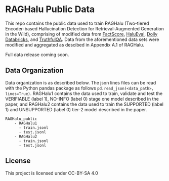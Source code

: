 # RAGHalu Public Data

This repo contains the public data used to train RAGHalu (Two-tiered Encoder-based Hallucination Detection for
Retrieval-Augmented Generation in the Wild), comprising of modified data from [FactScore](https://github.com/shmsw25/FActScore), [HaluEval](https://github.com/RUCAIBox/HaluEval), [Dolly Databricks](https://huggingface.co/datasets/databricks/databricks-dolly-15k), and [TruthfulQA](https://huggingface.co/datasets/truthfulqa/truthful_qa). Data from the aforementioned data sets were modified and aggregated as descibed in Appendix A.1 of RAGHalu.

Full data release coming soon.

## Data Organization

Data organization is as described below. The json lines files can be read with the Python pandas package as follows `pd.read_json(<data_path>, lines=True)`. 
RAGHalu1 contains the data used to train, validate and test the VERIFIABLE (label 1), NO-INFO (label 0) stage one model described in the paper, and RAGHalu2 contains the data used to train the SUPPORTED (label 1) and UNSUPPORTED (label 0) tier-2 model described in the paper. 

```
RAGHalu_public
    - RAGHalu1
      - train.jsonl
      - test.jsonl
    - RAGHalu2
      - train.jsonl
      - test.jsonl
```


## License 
This project is licensed under CC-BY-SA 4.0
